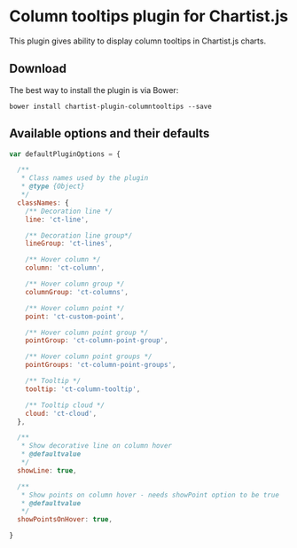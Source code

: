 # Column tooltips plugin for Chartist.js

This plugin gives ability to display column tooltips in Chartist.js charts.

## Download 
The best way to install the plugin is via Bower:
```
bower install chartist-plugin-columntooltips --save
```

## Available options and their defaults

```javascript
var defaultPluginOptions = {

  /** 
   * Class names used by the plugin
   * @type {Object}
   */
  classNames: {
    /** Decoration line */
    line: 'ct-line',

    /** Decoration line group*/
    lineGroup: 'ct-lines',

    /** Hover column */
    column: 'ct-column',

    /** Hover column group */
    columnGroup: 'ct-columns',

    /** Hover column point */
    point: 'ct-custom-point',

    /** Hover column point group */
    pointGroup: 'ct-column-point-group',

    /** Hover column point groups */
    pointGroups: 'ct-column-point-groups',

    /** Tooltip */
    tooltip: 'ct-column-tooltip',

    /** Tooltip cloud */
    cloud: 'ct-cloud',
  },

  /**
   * Show decorative line on column hover
   * @defaultvalue
   */
  showLine: true,

  /**
   * Show points on column hover - needs showPoint option to be true
   * @defaultvalue
   */
  showPointsOnHover: true,

}
```
